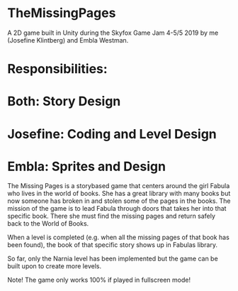 # TheMissingPages
A 2D game built in Unity during the Skyfox Game Jam 4-5/5 2019 by me (Josefine Klintberg) and Embla Westman. 

# Responsibilities: 

# Both: Story Design
# Josefine: Coding and Level Design
# Embla: Sprites and Design

The Missing Pages is a storybased game that centers around the girl Fabula who lives in the world of books. She has a great library with many books but now someone has broken in and stolen some of the pages in the books. The mission of the game is to lead Fabula through doors that takes her into that specific book. There she must find the missing pages and return safely back to the World of Books. 

When a level is completed (e.g. when all the missing pages of that book has been found), the book of that specific story shows up in Fabulas library. 

So far, only the Narnia level has been implemented but the game can be built upon to create more levels. 

Note! The game only works 100% if played in fullscreen mode!
